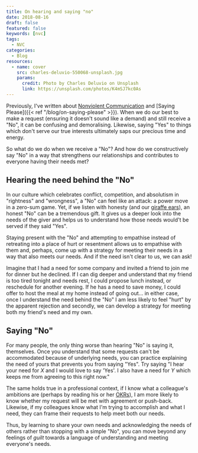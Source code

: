 ```yaml
---
title: On hearing and saying "no"
date: 2018-08-16
draft: false
featured: false
keywords: [nvc]
tags:
  - NVC
categories:
  - Blog  
resources:
  - name: cover
    src: charles-deluvio-550068-unsplash.jpg
    params:
      credit: Photo by Charles Deluvio on Unsplash
      link: https://unsplash.com/photos/K4mSJ7kc0As
---
```


Previously, I've written about [Nonviolent Communication](/blog/nvc) and [Saying Please]({{< ref "/blog/on-saying-please" >}}). When we do our best to make a request (ensuring it doesn't sound like a demand) and still receive a "No", it can be confusing and demoralising. Likewise, saying "Yes" to things which don't serve our true interests ultimately saps our precious time and energy.

So what do we do when we receive a "No"? And how do we constructively say "No" in a way that strengthens our relationships and contributes to everyone having their needs met?

## Hearing the need behind the "No"
In our culture which celebrates conflict, competition, and absolutism in "rightness" and "wrongness", a "No" can feel like an attack: a power move in a zero-sum game. Yet, if we listen with honesty (and our [giraffe ears](/blog/nvc)), an honest "No" can be a tremendous gift. It gives us a deeper look into the needs of the giver and helps us to understand how those needs would't be served if they said "Yes".

Staying present with the "No" and attempting to empathise instead of retreating into a place of hurt or resentment allows us to empathise with them and, perhaps, come up with a strategy for meeting their needs in a way that also meets our needs. And if the need isn't clear to us, we can ask! 

Imagine that I had a need for some company and invited a friend to join me for dinner but he declined. If I can dig deeper and understand that my friend is too tired tonight and needs rest, I could propose lunch instead, or reschedule for another evening. If he has a need to save money, I could offer to host the meal at my home instead of going out... in either case, once I understand the need behind the "No" I am less likely to feel "hurt" by the apparent rejection and secondly, we can develop a strategy for meeting both my friend's need and my own.


## Saying "No"
For many people, the only thing worse than hearing "No" is saying it, themselves. Once you understand that some requests can't be accommodated because of underlying needs, you can practice explaining the need of yours that prevents you from saying "Yes". Try saying "I hear your need for _X_ and I would love to say 'Yes'. I also have a need for _Y_ which keeps me from agreeing to this right now." 


The same holds true in a professional context, if I know what a colleague's ambitions are (perhaps by reading his or her [OKRs](/blog/okrs)), I am more likely to know whether my request will be met with agreement or push-back. Likewise, if my colleagues know what I'm trying to accomplish and what I need, they can frame their requests to help meet both our needs.

Thus, by learning to share your own needs and acknowledging the needs of others rather than stopping with a simple "No", you can move beyond any feelings of _guilt_ towards a language of understanding and meeting everyone's needs.
